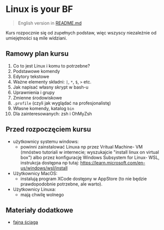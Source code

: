 # Linux is your BF
> English version in [README.md](README.md)

Kurs rozpocznie się od zupełnych podstaw, więc wszyscy niezależnie od umiejętności są mile widziani.

## Ramowy plan kursu
1. Co to jest Linux i komu to potrzebne?
2. Podstawowe komendy
3. Edytory tekstowe
4. Ważne elementy składni: `|`, `*`, `$`, `>` etc. 
5. Jak napisać własny skrypt w bash-u
6. Uprawnienia i grupy
7. Zmienne środowiskowe
8. `.profile` (czyli jak wyglądać na profesjonalistę)
9. Własne komendy, katalog `bin`
10. Dla zainteresowanych: zsh i OhMyZsh


## Przed rozpoczęciem kursu
* użytkownicy systemu windows:
  * powinni zainstalować Linuxa np przez Vritual Machine- VM (mnóstwo tutoriali w internecie;
  wyszukajcie "install linux on virtual box")
  albo przez konfigurację Windows Subsystem for Linux- WSL, 
  instrukcja dostępna np tutaj: https://learn.microsoft.com/en-us/windows/wsl/install
* Użytkownicy MacOS:
  * instalują program XCode dostępny w AppStore (to nie będzie prawdopodobnie potrzebne, ale warto).
* Użytkownicy Linuxa:
    * mają chwilę wolnego

## Materiały dodatkowe
* [fajna ściąga](https://sites.tufts.edu/cbi/files/2013/01/linux_cheat_sheet.pdf)
